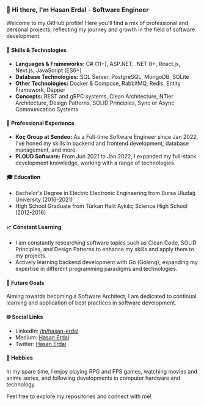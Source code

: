 ### 👋 Hi there, I'm Hasan Erdal - Software Engineer

Welcome to my GitHub profile! Here you'll find a mix of professional and personal projects, reflecting my journey and growth in the field of software development.

#### 🧰 Skills & Technologies
- **Languages & Frameworks:** C# (11+), ASP.NET, .NET 8+, React.js, Next.js, JavaScript (ES6+)
- **Database Technologies:** SQL Server, PostgreSQL, MongoDB, SQLite
- **Other Technologies:** Docker & Compose, RabbitMQ, Redis, Entity Framework, Dapper
- **Concepts:** REST and gRPC systems, Clean Architecture, NTier Architecture, Design Patterns, SOLID Principles, Sync or Async Communication Systems

#### 💼 Professional Experience
- **Koç Group at Sendeo:** As a Full-time Software Engineer since Jan 2022, I've honed my skills in backend and frontend development, database management, and more.
- **PLOUD Software:** From Jun 2021 to Jan 2022, I expanded my full-stack development knowledge, working with a range of technologies.

#### 🎓 Education
- Bachelor's Degree in Electric Electronic Engineering from Bursa Uludağ University (2016-2021)
- High School Graduate from Türkan Halit Aykılıç Science High School (2012-2016)

#### 📈 Constant Learning
- I am constantly researching software topics such as Clean Code, SOLID Principles, and Design Patterns to enhance my skills and apply them to my projects.
- Actively learning backend development with Go (Golang), expanding my expertise in different programming paradigms and technologies.

#### 🎯 Future Goals
Aiming towards becoming a Software Architect, I am dedicated to continual learning and application of best practices in software development.

#### 🌐 Social Links
- LinkedIn: [/in/hasan-erdal](https://linkedin.com/in/hasan-erdal)
- Medium: [Hasan Erdal](https://medium.com/@filiphasan)
- Twitter: [Hasan Erdal](https://twitter.com/filiphasann)

#### 🎲 Hobbies
In my spare time, I enjoy playing RPG and FPS games, watching movies and anime series, and following developments in computer hardware and technology.

Feel free to explore my repositories and connect with me!
